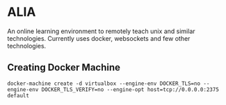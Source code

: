 ALIA
====

An online learning environment to remotely teach unix and similar technologies. Currently uses docker, websockets and few other technologies.

Creating Docker Machine
-----------------------

```shell
docker-machine create -d virtualbox --engine-env DOCKER_TLS=no --engine-env DOCKER_TLS_VERIFY=no --engine-opt host=tcp://0.0.0.0:2375 default
```
